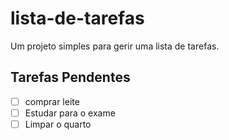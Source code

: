 # lista-de-tarefas
Um projeto simples para gerir uma lista de tarefas.
## Tarefas Pendentes
- [ ] comprar leite
- [ ] Estudar para o exame
- [ ] Limpar o quarto
